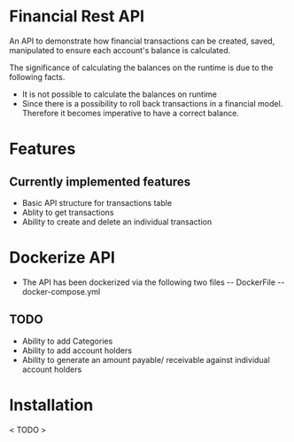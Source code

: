 # Financial Rest API
An API to demonstrate how financial transactions can be created, saved, manipulated to ensure each account's balance is calculated.

The significance of calculating the balances on the runtime is due to the following facts. 
- It is not possible to calculate the balances on runtime
- Since there is a possibility to roll back transactions in a financial model. Therefore it becomes imperative to have a correct balance.

# Features 
## Currently implemented features
- Basic API structure for transactions table
- Ablity to get transactions
- Ability to create and delete an individual transaction

# Dockerize API
- The API has been dockerized via the following two files
	-- DockerFile
	-- docker-compose.yml
## TODO 
- Ability to add Categories
- Ability to add account holders
- Ability to generate an amount payable/ receivable against individual account holders


# Installation
< TODO >
